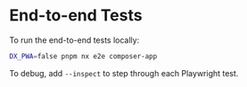 # End-to-end Tests

To run the end-to-end tests locally:

```bash
DX_PWA=false pnpm nx e2e composer-app
```

To debug, add `--inspect` to step through each Playwright test.
